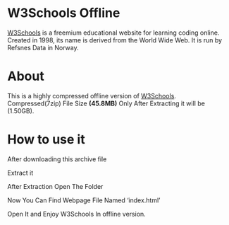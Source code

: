 # W3Schools Offline
<a href="https://www.w3schools.com/" target="_blank">W3Schools</a> is a freemium educational website for learning coding online. Created in 1998, its name is derived from the World Wide Web. It is run by Refsnes Data in Norway.

# About

This is a highly compressed offline version of <a href="https://www.w3schools.com/" target="_blank">W3Schools</a>.
Compressed(7zip) File Size <strong>(45.8MB)</strong> Only
After Extracting it will be (1.50GB).

# How to use it

After downloading this archive file

Extract it

After Extraction Open The Folder

Now You Can Find Webpage File Named ‘index.html’

Open It and Enjoy W3Schools In offline version.
